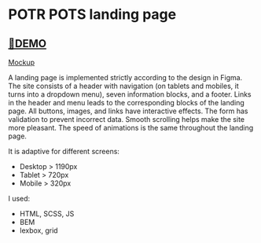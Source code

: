 # POTR POTS landing page

## [🔴DEMO](https://Wita-Shchurko.github.io/Potr-Pots/)

[Mockup](https://www.figma.com/file/50zgLU65Mcd3MisFHMfLfx/POTR-POTS_FE-students?node-id=1760%3A281)

A landing page is implemented strictly according to the design in Figma. The site consists of a header with navigation (on tablets and mobiles, it turns into a dropdown menu), seven information blocks, and a footer. Links in the header and menu leads to the corresponding blocks of the landing page. All buttons, images, and links have interactive effects. The form has validation to prevent incorrect data. Smooth scrolling helps make the site more pleasant. The speed of animations is the same throughout the landing page. 

It is adaptive for different screens:
  * Desktop > 1190px
  * Tablet > 720px
  * Mobile > 320px

I used:
  * HTML, SCSS, JS
  * BEM
  * lexbox, grid
